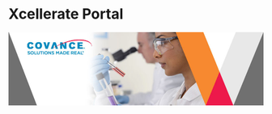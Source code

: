# Xcellerate Portal [](id=xcellerate-portal)



![Welcome to Xcellerate Portal !!!](../../images/cropped-Covance-Labs-Scientific-Blog.jpg)

